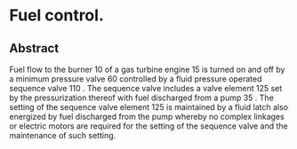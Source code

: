 # Fuel control.

## Abstract
Fuel flow to the burner 10 of a gas turbine engine 15 is turned on and off by a minimum pressure valve 60 controlled by a fluid pressure operated sequence valve 110 . The sequence valve includes a valve element 125 set by the pressurization thereof with fuel discharged from a pump 35 . The setting of the sequence valve element 125 is maintained by a fluid latch also energized by fuel discharged from the pump whereby no complex linkages or electric motors are required for the setting of the sequence valve and the maintenance of such setting.